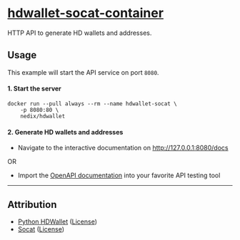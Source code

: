 # [hdwallet-socat-container](https://github.com/nedix/hdwallet-socat-container)

HTTP API to generate HD wallets and addresses.

## Usage

This example will start the API service on port `8080`.

#### 1. Start the server

```shell
docker run --pull always --rm --name hdwallet-socat \
    -p 8080:80 \
    nedix/hdwallet
```

#### 2. Generate HD wallets and addresses

- Navigate to the interactive documentation on http://127.0.0.1:8080/docs

OR

- Import the [OpenAPI documentation][Swagger] into your favorite API testing tool

<hr>

## Attribution

- [Python HDWallet] ([License](https://raw.githubusercontent.com/meherett/python-hdwallet/master/LICENSE))
- [Socat] ([License](https://repo.or.cz/socat.git/blob_plain/HEAD:/COPYING))

[Python HDWallet]: https://github.com/meherett/python-hdwallet
[Socat]: http://www.dest-unreach.org/socat/
[Swagger]: https://raw.githubusercontent.com/nedix/hdwallet-socat-container/refs/heads/main/rootfs/var/www/html/swagger.json
